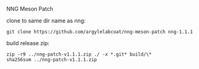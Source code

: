 NNG Meson Patch

clone to same dir name as nng:

```
git clone https://github.com/argylelabcoat/nng-meson-patch nng-1.1.1
```

build release zip:

```
zip -r9 ../nng-patch-v1.1.1.zip ./ -x *.git* build/\*
sha256sum ../nng-patch-v1.1.1.zip
```
